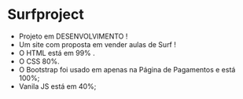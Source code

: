 
# Surfproject

- Projeto em DESENVOLVIMENTO !
- Um site com  proposta em vender aulas de Surf !
- O HTML está em 99% . 
- O CSS 80%.
- O Bootstrap foi usado em apenas na Página de Pagamentos e está 100%;
- Vanila JS está em 40%;  

